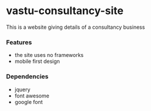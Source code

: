 # vastu-consultancy-site
This is a website giving details of a consultancy business

### Features
* the site uses no frameworks
* mobile first design
  
### Dependencies
* jquery
* font awesome
* google font
  
